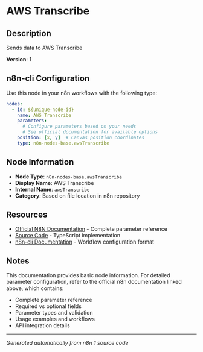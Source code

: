 # AWS Transcribe

## Description

Sends data to AWS Transcribe

**Version**: 1

## n8n-cli Configuration

Use this node in your n8n workflows with the following type:

```yaml
nodes:
  - id: ${unique-node-id}
    name: AWS Transcribe
    parameters:
      # Configure parameters based on your needs
      # See official documentation for available options
    position: [x, y]  # Canvas position coordinates
    type: n8n-nodes-base.awsTranscribe
```

## Node Information

- **Node Type**: `n8n-nodes-base.awsTranscribe`
- **Display Name**: AWS Transcribe
- **Internal Name**: `awsTranscribe`
- **Category**: Based on file location in n8n repository

## Resources

- [Official N8N Documentation](https://docs.n8n.io/integrations/builtin/app-nodes/n8n-nodes-base.awstranscribe/) - Complete parameter reference
- [Source Code](https://github.com/n8n-io/n8n/blob/master/packages/nodes-base/nodes/Aws/Transcribe/AwsTranscribe.node.ts) - TypeScript implementation
- [n8n-cli Documentation](https://github.com/edenreich/n8n-cli) - Workflow configuration format

## Notes

This documentation provides basic node information. For detailed parameter configuration, 
refer to the official n8n documentation linked above, which contains:

- Complete parameter reference
- Required vs optional fields
- Parameter types and validation
- Usage examples and workflows
- API integration details

---
*Generated automatically from n8n 1 source code*
